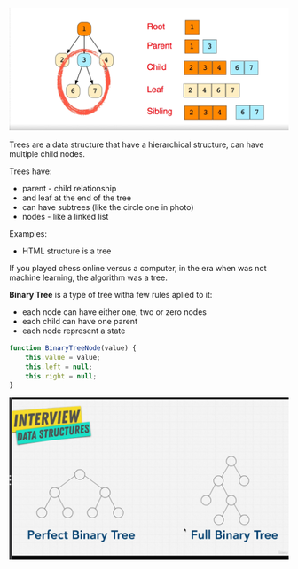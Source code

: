 ![trees](../resources/trees.png)

Trees are a data structure that have a hierarchical structure, can have multiple child nodes.

Trees have:

- parent - child relationship
- and leaf at the end of the tree
- can have subtrees (like the circle one in photo)
- nodes - like a linked list

Examples: 

- HTML structure is a tree

If you played chess online versus a computer, in the era when was not machine learning, the algorithm was a tree.

**Binary Tree** is a type of tree witha few rules aplied to it:

- each node can have either one, two or zero nodes
- each child can have one parent 
- each node represent a state

```javascript 
function BinaryTreeNode(value) {
    this.value = value;
    this.left = null;
    this.right = null;
}
```

![binary tree](../resources/binary-tree.png)